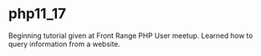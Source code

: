 php11_17
========
Beginning tutorial given at Front Range PHP User meetup.  Learned how to query information from a website.
